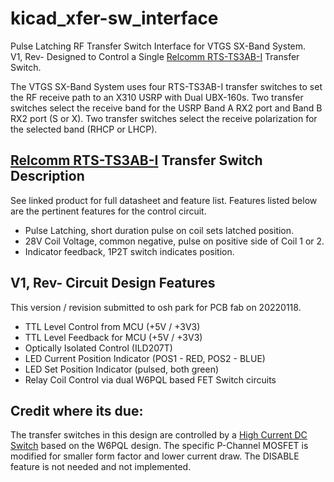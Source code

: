 # kicad_xfer-sw_interface
Pulse Latching RF Transfer Switch Interface for VTGS SX-Band System.  
V1, Rev- Designed to Control a Single [Relcomm RTS-TS3AB-I](https://rfrelaystore.com/product/rts-ts3ab-i/) Transfer Switch.  

The VTGS SX-Band System uses four RTS-TS3AB-I transfer switches to set the RF receive path to an X310 USRP with Dual UBX-160s.
Two transfer switches select the receive band for the USRP Band A RX2 port and Band B RX2 port (S or X).
Two transfer switches select the receive polarization for the selected band (RHCP or LHCP).

## [Relcomm RTS-TS3AB-I](https://rfrelaystore.com/product/rts-ts3ab-i/) Transfer Switch Description
See linked product for full datasheet and feature list.  Features listed below are the pertinent features for the control circuit.
- Pulse Latching, short duration pulse on coil sets latched position.
- 28V Coil Voltage, common negative, pulse on positive side of Coil 1 or 2.
- Indicator feedback, 1P2T switch indicates position.

## V1, Rev- Circuit Design Features
This version / revision submitted to osh park for PCB fab on 20220118.
- TTL Level Control from MCU (+5V / +3V3)
- TTL Level Feedback for MCU (+5V / +3V3)
- Optically Isolated Control (ILD207T)
- LED Current Position Indicator (POS1 - RED, POS2 - BLUE)
- LED Set Position Indicator (pulsed, both green)
- Relay Coil Control via dual W6PQL based FET Switch circuits

## Credit where its due:
The transfer switches in this design are controlled by a [High Current DC Switch](https://www.w6pql.com/high_current_solid-state_dc_switch.htm) based on the W6PQL design.  The specific P-Channel MOSFET is modified for smaller form factor and lower current draw.  The DISABLE feature is not needed and not implemented.
